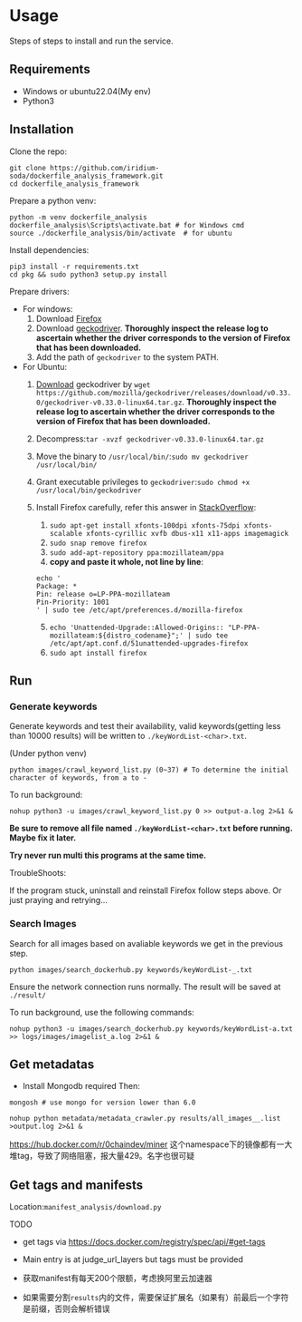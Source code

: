 # Usage

Steps of steps to install and run the service.

## Requirements

- Windows or ubuntu22.04(My env)
- Python3

## Installation

Clone the repo:

```shell
git clone https://github.com/iridium-soda/dockerfile_analysis_framework.git
cd dockerfile_analysis_framework
```

Prepare a python venv:

```shell
python -m venv dockerfile_analysis
dockerfile_analysis\Scripts\activate.bat # for Windows cmd
source ./dockerfile_analysis/bin/activate  # for ubuntu
```

Install dependencies:

```shell
pip3 install -r requirements.txt
cd pkg && sudo python3 setup.py install
```

Prepare drivers:

- For windows:
    1. Download [Firefox](https://download.mozilla.org/?product=firefox-stub&os=win&lang=en-US)
    2. Download [geckodriver](https://github.com/mozilla/geckodriver/releases/download/v0.32.2/geckodriver-v0.32.2-win64.zip). **Thoroughly inspect the release log to ascertain whether the driver corresponds to the version of Firefox that has been downloaded.**
    3. Add the path of `geckodriver` to the system PATH.
- For Ubuntu:
    1. [Download](https://github.com/mozilla/geckodriver/releases/download/v0.33.0/geckodriver-v0.33.0-linux64.tar.gz) geckodriver by `wget https://github.com/mozilla/geckodriver/releases/download/v0.33.0/geckodriver-v0.33.0-linux64.tar.gz`. **Thoroughly inspect the release log to ascertain whether the driver corresponds to the version of Firefox that has been downloaded.**
    2. Decompress:`tar -xvzf geckodriver-v0.33.0-linux64.tar.gz`
    3. Move the binary to `/usr/local/bin/`:`sudo mv geckodriver /usr/local/bin/`
    4. Grant executable privileges to `geckodriver`:`sudo chmod +x /usr/local/bin/geckodriver`
    5. Install Firefox carefully, refer this answer in [StackOverflow](https://stackoverflow.com/a/76395058):
       1. `sudo apt-get install xfonts-100dpi xfonts-75dpi xfonts-scalable xfonts-cyrillic xvfb dbus-x11 x11-apps imagemagick`
       2. `sudo snap remove firefox`
       3. `sudo add-apt-repository ppa:mozillateam/ppa`
       4. **copy and paste it whole, not line by line**:

        ```shell
        echo '
        Package: *
        Pin: release o=LP-PPA-mozillateam
        Pin-Priority: 1001
        ' | sudo tee /etc/apt/preferences.d/mozilla-firefox
        ```

        5. `echo 'Unattended-Upgrade::Allowed-Origins:: "LP-PPA-mozillateam:${distro_codename}";' | sudo tee /etc/apt/apt.conf.d/51unattended-upgrades-firefox`
        6. `sudo apt install firefox`

## Run

### Generate keywords

Generate keywords and test their availability, valid keywords(getting less than 10000 results) will be written to `./keyWordList-<char>.txt`.

(Under python venv)

```shell
python images/crawl_keyword_list.py (0~37) # To determine the initial character of keywords, from a to -
```

To run background:

```shell
nohup python3 -u images/crawl_keyword_list.py 0 >> output-a.log 2>&1 &
```

**Be sure to remove all file named `./keyWordList-<char>.txt` before running. Maybe fix it later.**

**Try never run multi this programs at the same time.**

TroubleShoots:

If the program stuck, uninstall and reinstall Firefox follow steps above. Or just praying and retrying...

### Search Images

Search for all images based on avaliable keywords we get in the previous step.

```shell
python images/search_dockerhub.py keywords/keyWordList-_.txt
```

Ensure the network connection runs normally. The result will be saved at `./result/`

To run background, use the following commands:

```shell
nohup python3 -u images/search_dockerhub.py keywords/keyWordList-a.txt >> logs/images/imagelist_a.log 2>&1 &
```
## Get metadatas
- Install Mongodb required
Then:
```shell
mongosh # use mongo for version lower than 6.0
```

```shell
nohup python metadata/metadata_crawler.py results/all_images__.list >output.log 2>&1 &
```
https://hub.docker.com/r/0chaindev/miner 这个namespace下的镜像都有一大堆tag，导致了网络阻塞，报大量429。名字也很可疑

## Get tags and manifests

Location:`manifest_analysis/download.py`

TODO

- get tags via https://docs.docker.com/registry/spec/api/#get-tags
- Main entry is at judge_url_layers but tags must be provided
- 获取manifest有每天200个限额，考虑换阿里云加速器

- 如果需要分割`results`内的文件，需要保证扩展名（如果有）前最后一个字符是前缀，否则会解析错误
